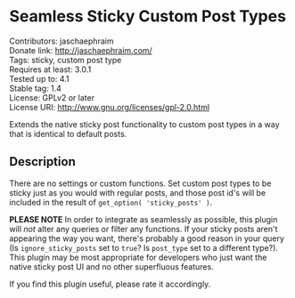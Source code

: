 # Seamless Sticky Custom Post Types #

Contributors: jaschaephraim  
Donate link: http://jaschaephraim.com/  
Tags: sticky, custom post type  
Requires at least: 3.0.1  
Tested up to: 4.1  
Stable tag: 1.4  
License: GPLv2 or later  
License URI: http://www.gnu.org/licenses/gpl-2.0.html  

Extends the native sticky post functionality to custom post types in a way that is identical to default posts.

## Description ##

There are no settings or custom functions. Set custom post types to be sticky just as you would with regular posts, and those post id's will be included in the result of `get_option( 'sticky_posts' )`.

**PLEASE NOTE** In order to integrate as seamlessly as possible, this plugin will *not* alter any queries or filter any functions. If your sticky posts aren't appearing the way you want, there's probably a good reason in your query (Is `ignore_sticky_posts` set to `true`? Is `post_type` set to a different type?). This plugin may be most appropriate for developers who just want the native sticky post UI and no other superfluous features.

If you find this plugin useful, please rate it accordingly.
